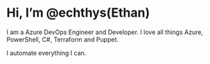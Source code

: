 # Hi, I’m @echthys(Ethan) 

I am a Azure DevOps Engineer and Developer. I love all things Azure, PowerShell, C#, Terraform and Puppet.

I automate everything I can. 


<!---
echthys/echthys is a ✨ special ✨ repository because its `README.md` (this file) appears on your GitHub profile.
You can click the Preview link to take a look at your changes.
--->
